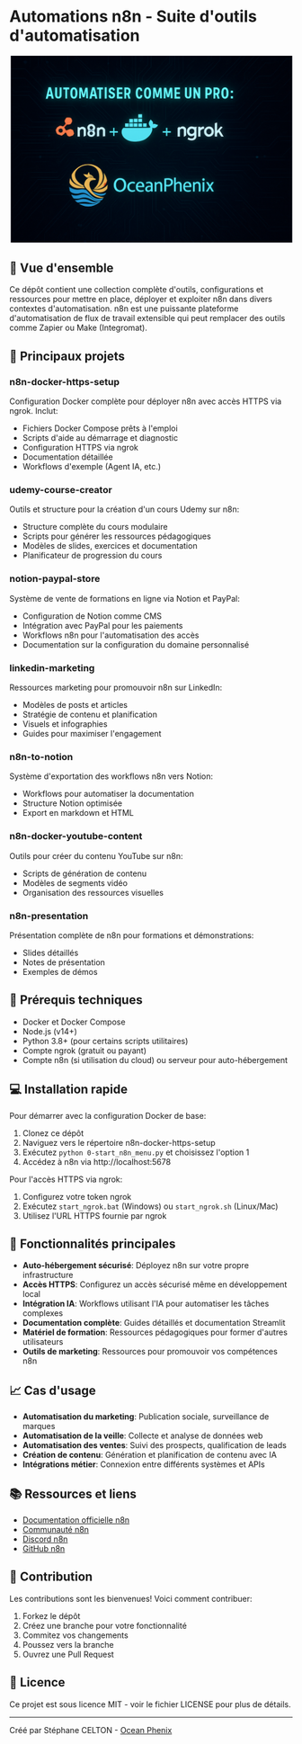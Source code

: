 # Automations n8n - Suite d'outils d'automatisation

![n8n Logo](image_logo.png)

## 📑 Vue d'ensemble

Ce dépôt contient une collection complète d'outils, configurations et ressources pour mettre en place, déployer et exploiter n8n dans divers contextes d'automatisation. n8n est une puissante plateforme d'automatisation de flux de travail extensible qui peut remplacer des outils comme Zapier ou Make (Integromat).

## 🚀 Principaux projets

### n8n-docker-https-setup
Configuration Docker complète pour déployer n8n avec accès HTTPS via ngrok. Inclut:
- Fichiers Docker Compose prêts à l'emploi
- Scripts d'aide au démarrage et diagnostic
- Configuration HTTPS via ngrok
- Documentation détaillée
- Workflows d'exemple (Agent IA, etc.)

### udemy-course-creator
Outils et structure pour la création d'un cours Udemy sur n8n:
- Structure complète du cours modulaire
- Scripts pour générer les ressources pédagogiques
- Modèles de slides, exercices et documentation
- Planificateur de progression du cours

### notion-paypal-store
Système de vente de formations en ligne via Notion et PayPal:
- Configuration de Notion comme CMS
- Intégration avec PayPal pour les paiements
- Workflows n8n pour l'automatisation des accès
- Documentation sur la configuration du domaine personnalisé

### linkedin-marketing
Ressources marketing pour promouvoir n8n sur LinkedIn:
- Modèles de posts et articles
- Stratégie de contenu et planification
- Visuels et infographies
- Guides pour maximiser l'engagement

### n8n-to-notion
Système d'exportation des workflows n8n vers Notion:
- Workflows pour automatiser la documentation
- Structure Notion optimisée
- Export en markdown et HTML

### n8n-docker-youtube-content
Outils pour créer du contenu YouTube sur n8n:
- Scripts de génération de contenu
- Modèles de segments vidéo
- Organisation des ressources visuelles

### n8n-presentation
Présentation complète de n8n pour formations et démonstrations:
- Slides détaillés
- Notes de présentation
- Exemples de démos

## 🔧 Prérequis techniques

- Docker et Docker Compose
- Node.js (v14+)
- Python 3.8+ (pour certains scripts utilitaires)
- Compte ngrok (gratuit ou payant)
- Compte n8n (si utilisation du cloud) ou serveur pour auto-hébergement

## 💻 Installation rapide

Pour démarrer avec la configuration Docker de base:

1. Clonez ce dépôt
2. Naviguez vers le répertoire n8n-docker-https-setup
3. Exécutez `python 0-start_n8n_menu.py` et choisissez l'option 1
4. Accédez à n8n via http://localhost:5678

Pour l'accès HTTPS via ngrok:
1. Configurez votre token ngrok
2. Exécutez `start_ngrok.bat` (Windows) ou `start_ngrok.sh` (Linux/Mac)
3. Utilisez l'URL HTTPS fournie par ngrok

## 🔑 Fonctionnalités principales

- **Auto-hébergement sécurisé**: Déployez n8n sur votre propre infrastructure
- **Accès HTTPS**: Configurez un accès sécurisé même en développement local
- **Intégration IA**: Workflows utilisant l'IA pour automatiser les tâches complexes
- **Documentation complète**: Guides détaillés et documentation Streamlit
- **Matériel de formation**: Ressources pédagogiques pour former d'autres utilisateurs
- **Outils de marketing**: Ressources pour promouvoir vos compétences n8n

## 📈 Cas d'usage

- **Automatisation du marketing**: Publication sociale, surveillance de marques
- **Automatisation de la veille**: Collecte et analyse de données web
- **Automatisation des ventes**: Suivi des prospects, qualification de leads
- **Création de contenu**: Génération et planification de contenu avec IA
- **Intégrations métier**: Connexion entre différents systèmes et APIs

## 📚 Ressources et liens

- [Documentation officielle n8n](https://docs.n8n.io/)
- [Communauté n8n](https://community.n8n.io/)
- [Discord n8n](https://discord.gg/sSJC2CFP7T)
- [GitHub n8n](https://github.com/n8n-io/n8n)

## 🤝 Contribution

Les contributions sont les bienvenues! Voici comment contribuer:

1. Forkez le dépôt
2. Créez une branche pour votre fonctionnalité
3. Commitez vos changements
4. Poussez vers la branche
5. Ouvrez une Pull Request

## 📄 Licence

Ce projet est sous licence MIT - voir le fichier LICENSE pour plus de détails.

---

Créé par Stéphane CELTON - [Ocean Phenix](https://oceanphenix.fr)
